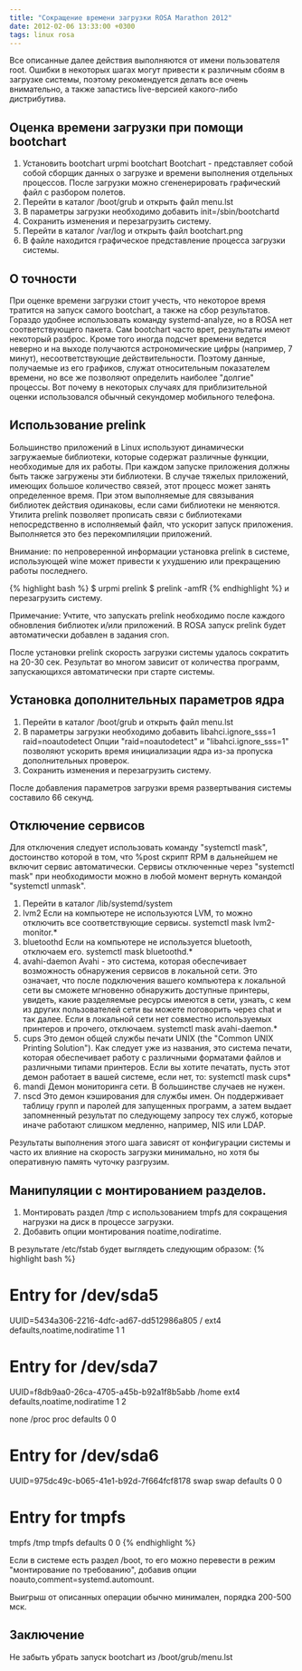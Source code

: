 ```yaml
---
title: "Сокращение времени загрузки ROSA Marathon 2012"
date: 2012-02-06 13:33:00 +0300
tags: linux rosa
---
```

Все описанные далее действия выполняются от имени пользователя root. Ошибки в некоторых шагах могут привести к различным сбоям в загрузке системы, поэтому рекомендуется делать все очень внимательно, а также запастись live-версией какого-либо дистрибутива.
<!--more-->

## Оценка времени загрузки при помощи bootchart
1. Установить bootchart
urpmi bootchart
Bootchart - представляет собой собой сборщик данных о загрузке и
времени выполнения отдельных процессов. После загрузки можно
сгененерировать графический файл с разбором полетов. 
2. Перейти в каталог /boot/grub и открыть файл menu.lst
3. В параметры загрузки необходимо добавить init=/sbin/bootchartd
4. Сохранить изменения и перезагрузить систему.
5. Перейти в каталог /var/log и открыть файл bootchart.png
6. В файле находится графическое представление процесса загрузки системы.


## О точности
При оценке времени загрузки стоит учесть, что некоторое время тратится на запуск самого bootchart, а также на сбор результатов. Гораздо удобнее использовать команду systemd-analyze, но в ROSA нет соответствующего пакета.
Сам bootchart часто врет, результаты имеют некоторый разброс. Кроме того иногда подсчет времени ведется неверно и на выходе получаются астрономические цифры (например, 7 минут), несоответствующие действительности. Поэтому данные, получаемые из его графиков, служат относительным показателем времени, но все же позволяют определить наиболее "долгие" процессы.
Вот почему в некоторых случаях для приблизительной оценки использовался обычный секундомер мобильного телефона.


## Использование prelink
Большинство приложений в Linux используют динамически загружаемые библиотеки, которые содержат различные функции, необходимые для их работы. При каждом запуске приложения должны быть также загружены эти библиотеки. В случае тяжелых приложений, имеющих большое количество связей, этот процесс может занять определенное время. При этом выполняемые для связывания библиотек действия одинаковы, если сами библиотеки не меняются. Утилита prelink позволяет прописать связи с библиотеками непосредственно в исполняемый файл, что ускорит запуск приложения. Выполняется это без перекомпиляции приложений.

Внимание: по непроверенной информации установка prelink в системе, использующей wine может привести к ухудшению или прекращению работы последнего.

{% highlight bash %}
$ urpmi prelink
$ prelink -amfR
{% endhighlight %}
и перезагрузить систему.

Примечание: Учтите, что запускать prelink необходимо после каждого обновления библиотек и/или приложений. В ROSA запуск prelink будет автоматически добавлен в задания cron.

После установки prelink скорость загрузки системы удалось сократить на 20-30 сек. Результат во многом зависит от количества программ, запускающихся автоматически при старте системы.


## Установка дополнительных параметров ядра
1. Перейти в каталог /boot/grub и открыть файл menu.lst
2. В параметры загрузки необходимо добавить libahci.ignore_sss=1 raid=noautodetect
Опции "raid=noautodetect" и "libahci.ignore_sss=1" позволяют ускорить время
инициализации ядра из-за пропуска дополнительных проверок. 
3. Сохранить изменения и перезагрузить систему.

После добавления параметров загрузки время развертывания системы составило 66 секунд.


## Отключение сервисов
Для отключения следует использовать команду "systemctl mask", достоинство которой в том, что %post скрипт RPM в дальнейшем не включит сервис автоматически. 
Cервисы отключенные через "systemctl mask" при необходимости можно в любой момент вернуть командой "systemctl unmask".

1. Перейти в каталог /lib/systemd/system
2. lvm2
Если на компьютере не используются LVM, то можно отключить все соответствующие сервисы.
systemctl mask lvm2-monitor.*
3. bluetoothd
Если на компьютере не используется bluetooth, отключаем его.
systemctl mask bluetoothd.*
4. avahi-daemon
Avahi - это система, которая обеспечивает возможность обнаружения сервисов в локальной сети. Это означает, что после подключения вашего компьютера к локальной сети вы сможете мгновенно обнаружить доступные принтеры, увидеть, какие разделяемые ресурсы имеются в сети, узнать, с кем из других пользователей сети вы можете поговорить через chat и так далее.
Если в локальной сети нет совместно используемых принтеров и прочего, отключаем.
systemctl mask avahi-daemon.*
5. cups
Это демон общей службы печати UNIX (the "Common UNIX Printing Solution"). Как следует уже из названия, это система печати, которая обеспечивает работу с различными форматами файлов и различными типами принтеров. Если вы хотите печатать, пусть этот демон работает в вашей системе, если нет, то:
systemctl mask cups*
6. mandi
Демон мониторинга сети. В большинстве случаев не нужен.
7. nscd
Это демон кэширования для службы имен. Он поддерживает таблицу групп и паролей для запущенных программ, а затем выдает запомненный результат по следующему запросу тех служб, которые иначе работают слишком медленно, например, NIS или LDAP.

Результаты выполнения этого шага зависят от конфигурации системы и часто их влияние на скорость загрузки минимально, но хотя бы оперативную память чуточку разгрузим.


## Манипуляции с монтированием разделов.
1. Монтировать раздел /tmp с использованием tmpfs для сокращения нагрузки на диск в процессе загрузки.
2. Добавить опции монтирования noatime,nodiratime.

В результате /etc/fstab будет выглядеть следующим образом:
{% highlight bash %}
# Entry for /dev/sda5
UUID=5434a306-2216-4dfc-ad67-dd512986a805 / ext4 defaults,noatime,nodiratime 1 1

# Entry for /dev/sda7
UUID=f8db9aa0-26ca-4705-a45b-b92a1f8b5abb /home ext4 defaults,noatime,nodiratime 1 2

none /proc proc defaults 0 0

# Entry for /dev/sda6
UUID=975dc49c-b065-41e1-b92d-7f664fcf8178 swap swap defaults 0 0

# Entry for tmpfs
tmpfs  /tmp  tmpfs  defaults  0 0
{% endhighlight %}

Если в системе есть раздел /boot, то его можно перевести в режим "монтирование по требованию", добавив опции noauto,comment=systemd.automount.

Выигрыш от описанных операции обычно минимален, порядка 200-500 мск.


## Заключение
Не забыть убрать запуск bootchart из /boot/grub/menu.lst